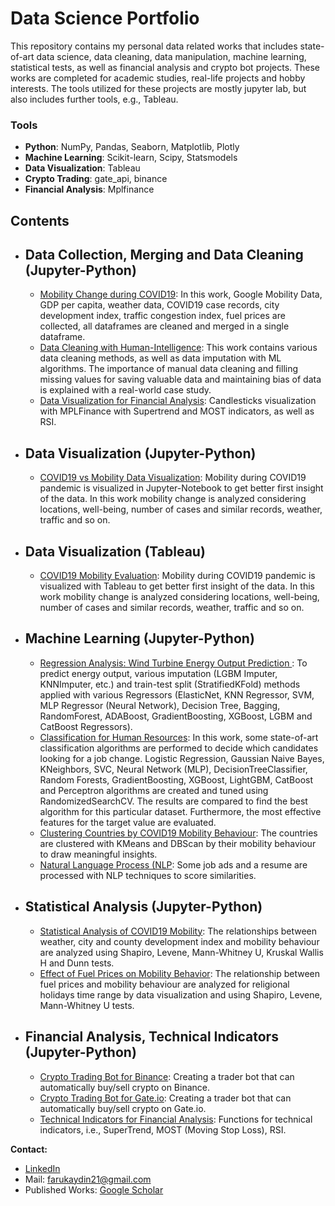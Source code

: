# Data Science Portfolio
This repository contains my personal data related works that includes state-of-art data science, data cleaning, data manipulation, machine learning, statistical tests, as well as financial analysis and crypto bot projects. These works are completed for academic studies, real-life projects and hobby interests.
The tools utilized for these projects are mostly jupyter lab, but also includes further tools, e.g., Tableau. 

### Tools
  - **Python**: NumPy, Pandas, Seaborn, Matplotlib, Plotly
  - **Machine Learning**: Scikit-learn, Scipy, Statsmodels
  - **Data Visualization**: Tableau
  - **Crypto Trading**: gate_api, binance
  - **Financial Analysis**: Mplfinance

## Contents
- ## Data Collection, Merging and Data Cleaning (Jupyter-Python)
    - [Mobility Change during COVID19](https://github.com/DrFarukAydin/data-science-portfolio/blob/main/data-collection-merging-and-cleaning/mobility-dataframe-preparation.ipynb): In this work, Google Mobility Data, GDP per capita, weather data, COVID19 case records, city development index, traffic congestion index, fuel prices are collected, all dataframes are cleaned and merged in a single dataframe. 
    - [Data Cleaning with Human-Intelligence](https://github.com/DrFarukAydin/data-science-portfolio/blob/main/data-collection-merging-and-cleaning/data-cleaning-for-hr-classification.ipynb): This work contains various data cleaning methods, as well as data imputation with ML algorithms. The importance of manual data cleaning and filling missing values for saving valuable data and maintaining bias of data is explained with a real-world case study.
    - [Data Visualization for Financial Analysis](https://github.com/DrFarukAydin/data-science-portfolio/blob/main/financial-tools/data-visualization-finance.ipynb): Candlesticks visualization with MPLFinance with Supertrend and MOST indicators, as well as RSI.

- ## Data Visualization (Jupyter-Python)
    - [COVID19 vs Mobility Data Visualization](https://github.com/DrFarukAydin/data-science-portfolio/blob/main/data-visualization-python-jupyter/mobility-data-analysis-visualization.ipynb): Mobility during COVID19 pandemic is visualized in Jupyter-Notebook to get better first insight of the data. In this work mobility change is analyzed considering locations, well-being, number of cases and similar records, weather, traffic and so on.
    
   
- ## Data Visualization (Tableau)
    - [COVID19 Mobility Evaluation](https://github.com/DrFarukAydin/data-science-portfolio/blob/main/data-visualization-tableau/data-visualization-tableau.ipynb): Mobility during COVID19 pandemic is visualized with Tableau to get better first insight of the data. In this work mobility change is analyzed considering locations, well-being, number of cases and similar records, weather, traffic and so on.
    
- ## Machine Learning (Jupyter-Python)
    - [Regression Analysis: Wind Turbine Energy Output Prediction ](https://github.com/DrFarukAydin/data-science-portfolio/blob/main/machine-learning/regression-wind-turbine.ipynb): To predict energy output, various imputation (LGBM Imputer, KNNImputer, etc.) and train-test split (StratifiedKFold) methods applied with various Regressors (ElasticNet, KNN Regressor, SVM, MLP Regressor (Neural Network), Decision Tree, Bagging, RandomForest, ADABoost, GradientBoosting, XGBoost, LGBM and CatBoost Regressors). 
    - [Classification for Human Resources](https://github.com/DrFarukAydin/data-science-portfolio/blob/main/machine-learning/classification-hr.ipynb): In this work, some state-of-art classification algorithms are performed to decide which candidates looking for a job change. Logistic Regression, Gaussian Naive Bayes, KNeighbors, SVC, Neural Network (MLP), DecisionTreeClassifier, Random Forests, GradientBoosting, XGBoost, LightGBM, CatBoost and Perceptron algorithms are created and tuned using RandomizedSearchCV. The results are compared to find the best algorithm for this particular dataset. Furthermore, the most effective features for the target value are evaluated. 
    - [Clustering Countries by COVID19 Mobility Behaviour](https://github.com/DrFarukAydin/data-science-portfolio/blob/main/machine-learning/mobility-cluster.ipynb): The countries are clustered with KMeans and DBScan by their mobility behaviour to draw meaningful insights.
    - [Natural Language Process (NLP](https://github.com/DrFarukAydin/data-science-portfolio/blob/main/machine-learning/NLP.ipynb): Some job ads and a resume are processed with NLP techniques to score similarities. 

     
- ## Statistical Analysis (Jupyter-Python)
    - [Statistical Analysis of COVID19 Mobility](https://github.com/DrFarukAydin/data-science-portfolio/blob/main/statistical-analysis/mobility-statistical-tests.ipynb): The relationships between weather, city and county development index and mobility behaviour are analyzed using Shapiro, Levene, Mann-Whitney U, Kruskal Wallis H and Dunn tests. 
    - [Effect of Fuel Prices on Mobility Behavior](https://github.com/DrFarukAydin/data-science-portfolio/blob/main/statistical-analysis/fuel-mobility-relationship.ipynb): The relationship between fuel prices and mobility behaviour are analyzed for religional holidays time range by data visualization and using Shapiro, Levene, Mann-Whitney U tests.  
    
- ## Financial Analysis, Technical Indicators (Jupyter-Python)
    - [Crypto Trading Bot for Binance](https://github.com/DrFarukAydin/data-science-portfolio/blob/main/financial-tools/binance-bot.ipynb): Creating a trader bot that can automatically buy/sell crypto on Binance.
    - [Crypto Trading Bot for Gate.io](https://github.com/DrFarukAydin/data-science-portfolio/blob/main/financial-tools/gate-io-bot.ipynb): Creating a trader bot that can automatically buy/sell crypto on Gate.io.
    - [Technical Indicators for Financial Analysis](https://github.com/DrFarukAydin/data-science-portfolio/blob/main/financial-tools/technical-indicators-finance.ipynb): Functions for technical indicators, i.e., SuperTrend, MOST (Moving Stop Loss), RSI. 
    
**Contact:**
- [LinkedIn](https://www.linkedin.com/in/faruk-aydin-0350a459/?locale=en_US)
- Mail: farukaydin21@gmail.com
- Published Works: [Google Scholar](https://scholar.google.com/citations?user=JTdaPdYAAAAJ&hl=tr&oi=ao)


  

